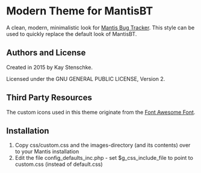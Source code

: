 Modern Theme for MantisBT
=========================

A clean, modern, minimalistic look for [Mantis Bug Tracker](https://www.mantisbt.org/).
This style can be used to quickly replace the default look of MantisBT.


Authors and License
-------------------

Created in 2015 by Kay Stenschke.

Licensed under the GNU GENERAL PUBLIC LICENSE, Version 2.


Third Party Resources
---------------------

The custom icons used in this theme originate from the [Font Awesome Font](https://github.com/FortAwesome/Font-Awesome).


Installation
------------
1. Copy css/custom.css and the images-directory (and its contents) over to your Mantis installation
2. Edit the file config_defaults_inc.php - set $g_css_include_file to point to custom.css (instead of default.css)

